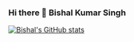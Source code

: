 ### Hi there 👋 Bishal Kumar Singh

<!--
**Bishal05/Bishal05** is a ✨ _special_ ✨ repository because its `README.md` (this file) appears on your GitHub profile.

Hello, my name is Bishal Kumar Singh and I am a final year student at Shri Govindram Seksaria Institute of Technology and Science majoring in Information Technology. I am a full-stack developer and a competitive programmer. My technology stack involves Java, JavaScript, React.js, Node.js, Express.js, MySQl, MongoDb and HTML/CSS/Bootstrap. Besides programming, I have an interest in travelling and bikes.My activities are much beyond my stream of education. ⚡ I am involved in a lot of organizational works in college related to clubs, hackathons, fests and workshops.

- 🔭 I’m currently working on ...
- 🌱 I’m currently learning ...
- 👯 I’m looking to collaborate on ...
- 🤔 I’m looking for help with ...
- 💬 Ask me about ...
- 📫 How to reach me: ...
- 😄 Pronouns: ...
- ⚡ Fun fact: ...
-->

[![Bishal's GitHub stats](https://github-readme-stats.vercel.app/api?username=Bishal05)](https://github.com/anuraghazra/github-readme-stats)

